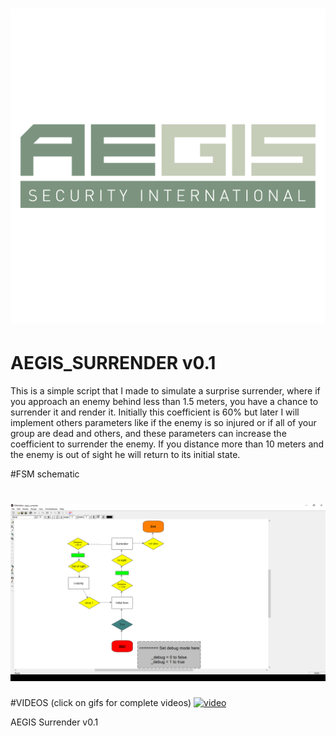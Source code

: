 # ![aegis_surrender](screens/logo.png)
# AEGIS_SURRENDER v0.1

This is a simple script that I made to simulate a surprise surrender, where
if you approach an enemy behind less than 1.5 meters, you have a chance to surrender it and render it. Initially this coefficient is 60% but later I will implement others parameters like if the enemy is so injured or if all of your group are dead and others, and these parameters can increase the coefficient to surrender the enemy.
If you distance more than 10 meters and the enemy is out of sight he will return to its initial state.

#FSM schematic

# ![surrender](screens/surrender.jpg)

#VIDEOS (click on gifs for complete videos)
[![video](https://j.gifs.com/wpZGjR.gif)](https://www.youtube.com/watch?v=zETOkt7ED_c&feature=youtu.be)

AEGIS Surrender v0.1
